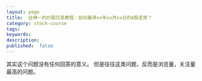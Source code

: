 ```yaml
---
layout: page
title:  谷神一的炒股交易教程：如何看待xx年xx月xx日的A股走势？
category: stock-course
tags:
keywords:
description:  
published:  false
---
```


其实这个问题没有任何回答的意义。
但是往往这类问题，反而是浏览量，关注量最高的问题。







